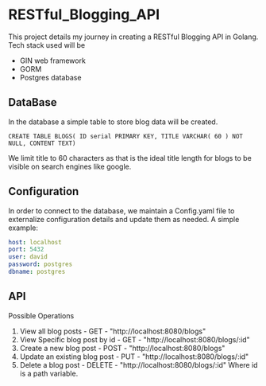 # RESTful_Blogging_API

This project details my journey in creating a RESTful Blogging API in Golang.
Tech stack used will be 
* GIN web framework
* GORM
* Postgres database
## DataBase
In the database a simple table to store blog data will be created.

```CREATE TABLE BLOGS( ID serial PRIMARY KEY, TITLE VARCHAR( 60 ) NOT NULL, CONTENT TEXT)```

We limit title to 60 characters as that is the ideal title length for blogs to be visible on search engines like google.

## Configuration
In order to connect to the database, we maintain a Config.yaml file to externalize configuration details and update them as needed.
A simple example:

```yaml
host: localhost
port: 5432
user: david
password: postgres
dbname: postgres
```

## API
Possible Operations
1. View all blog posts - GET - "http://localhost:8080/blogs"
2. View Specific blog post by id - GET - "http://localhost:8080/blogs/:id"
3. Create a new blog post - POST - "http://localhost:8080/blogs"
4. Update an existing blog post - PUT - "http://localhost:8080/blogs/:id"
5. Delete a blog post - DELETE - "http://localhost:8080/blogs/:id"
 Where id is a path variable.